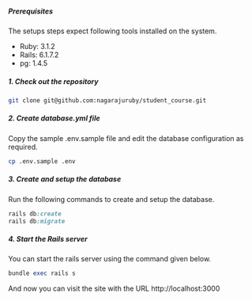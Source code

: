 ##### Prerequisites

The setups steps expect following tools installed on the system.

- Ruby: 3.1.2
- Rails: 6.1.7.2
- pg: 1.4.5

##### 1. Check out the repository

```bash
git clone git@github.com:nagarajuruby/student_course.git
```

##### 2. Create database.yml file

Copy the sample .env.sample file and edit the database configuration as required.

```bash
cp .env.sample .env
```

##### 3. Create and setup the database

Run the following commands to create and setup the database.

```ruby
rails db:create
rails db:migrate
```

##### 4. Start the Rails server

You can start the rails server using the command given below.

```ruby
bundle exec rails s
```

And now you can visit the site with the URL http://localhost:3000
